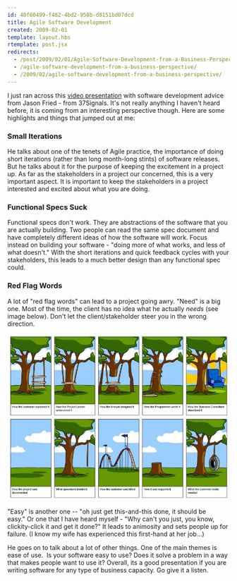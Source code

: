 ```yaml
---
id: 40f60499-f462-4bd2-958b-d8151bd07dcd
title: Agile Software Development
created: 2009-02-01
template: layout.hbs
rtemplate: post.jsx
redirects:
  - /post/2009/02/01/Agile-Software-Development-from-a-Business-Perspective.aspx
  - /agile-software-development-from-a-business-perspective/
  - /2009/02/agile-software-development-from-a-business-perspective/
---
```


I just ran across this [video presentation](http://www.balsamiq.com/blog/?p=375) with software development advice from Jason Fried - from 37Signals. It's not really anything I haven't heard before, it is coming from an interesting perspective though. Here are some highlights and things that jumped out at me:

### Small Iterations
He talks about one of the tenets of Agile practice, the importance of doing short iterations (rather than long month-long stints) of software releases. But he talks about it for the purpose of keeping the excitement in a project up. As far as the stakeholders in a project our concerned, this is a very important aspect. It is important to keep the stakeholders in a project interested and excited about what you are doing.

### Functional Specs Suck
Functional specs don't work. They are abstractions of the software that you are actually building. Two people can read the same spec document and have completely different ideas of how the software will work. Focus instead on building your software - "doing more of what works, and less of what doesn't." With the short iterations and quick feedback cycles with your stakeholders, this leads to a much better design than any functional spec could.

### Red Flag Words
A lot of "red flag words" can lead to a project going awry. "Need" is a big one. Most of the time, the client has no idea what he actually _needs_ (see image below). Don't let the client/stakeholder steer you in the wrong direction.

![Software Development](software_development.jpg)

"Easy" is another one -- "oh just get this-and-this done, it should be easy." Or one that I have heard myself - "Why can't you just, you know, clickity-click it and get it done?" It leads to animosity and sets people up for failure. (I know my wife has experienced this first-hand at her job…)

He goes on to talk about a lot of other things. One of the main themes is ease of use.  Is your software easy to use? Does it solve a problem in a way that makes people want to use it? Overall, its a good presentation if you are writing software for any type of business capacity. Go give it a listen.